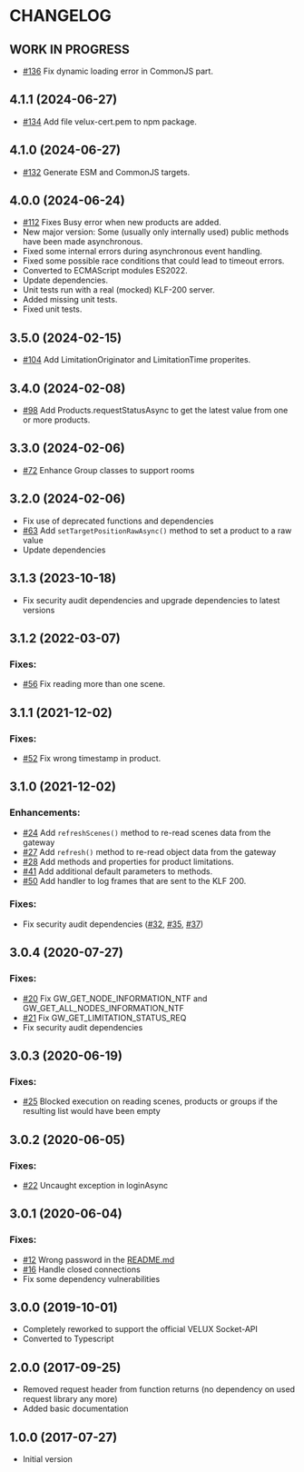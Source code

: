 # CHANGELOG

<!--
	Placeholder for the next version (at the beginning of the line):
	## __WORK IN PROGRESS__
-->

## **WORK IN PROGRESS**

-   [#136](https://github.com/MiSchroe/klf-200-api/issues/136) Fix dynamic loading error in CommonJS part.

## 4.1.1 (2024-06-27)

-   [#134](https://github.com/MiSchroe/klf-200-api/issues/134) Add file velux-cert.pem to npm package.

## 4.1.0 (2024-06-27)

-   [#132](https://github.com/MiSchroe/klf-200-api/issues/132) Generate ESM and CommonJS targets.

## 4.0.0 (2024-06-24)

-   [#112](https://github.com/MiSchroe/klf-200-api/issues/112) Fixes Busy error when new products are added.
-   New major version: Some (usually only internally used) public methods have been made asynchronous.
-   Fixed some internal errors during asynchronous event handling.
-   Fixed some possible race conditions that could lead to timeout errors.
-   Converted to ECMAScript modules ES2022.
-   Update dependencies.
-   Unit tests run with a real (mocked) KLF-200 server.
-   Added missing unit tests.
-   Fixed unit tests.

## 3.5.0 (2024-02-15)

-   [#104](https://github.com/MiSchroe/klf-200-api/issues/104) Add LimitationOriginator and LimitationTime properites.

## 3.4.0 (2024-02-08)

-   [#98](https://github.com/MiSchroe/klf-200-api/issues/98) Add Products.requestStatusAsync to get the latest value from one or more products.

## 3.3.0 (2024-02-06)

-   [#72](https://github.com/MiSchroe/klf-200-api/issues/72) Enhance Group classes to support rooms

## 3.2.0 (2024-02-06)

-   Fix use of deprecated functions and dependencies
-   [#63](https://github.com/MiSchroe/klf-200-api/issues/63) Add `setTargetPositionRawAsync()` method to set a product to a raw value
-   Update dependencies

## 3.1.3 (2023-10-18)

-   Fix security audit dependencies and upgrade dependencies to latest versions

## 3.1.2 (2022-03-07)

### Fixes:

-   [#56](https://github.com/MiSchroe/klf-200-api/issues/56) Fix reading more than one scene.

## 3.1.1 (2021-12-02)

### Fixes:

-   [#52](https://github.com/MiSchroe/klf-200-api/issues/52) Fix wrong timestamp in product.

## 3.1.0 (2021-12-02)

### Enhancements:

-   [#24](https://github.com/MiSchroe/klf-200-api/issues/24) Add `refreshScenes()` method to re-read scenes data from the gateway
-   [#27](https://github.com/MiSchroe/klf-200-api/issues/27) Add `refresh()` method to re-read object data from the gateway
-   [#28](https://github.com/MiSchroe/klf-200-api/issues/28) Add methods and properties for product limitations.
-   [#41](https://github.com/MiSchroe/klf-200-api/issues/41) Add additional default parameters to methods.
-   [#50](https://github.com/MiSchroe/klf-200-api/issues/50) Add handler to log frames that are sent to the KLF 200.

### Fixes:

-   Fix security audit dependencies ([#32](https://github.com/MiSchroe/klf-200-api/issues/32), [#35](https://github.com/MiSchroe/klf-200-api/issues/35), [#37](https://github.com/MiSchroe/klf-200-api/issues/37))

## 3.0.4 (2020-07-27)

### Fixes:

-   [#20](https://github.com/MiSchroe/klf-200-api/issues/20) Fix GW_GET_NODE_INFORMATION_NTF and GW_GET_ALL_NODES_INFORMATION_NTF
-   [#21](https://github.com/MiSchroe/klf-200-api/issues/21) Fix GW_GET_LIMITATION_STATUS_REQ
-   Fix security audit dependencies

## 3.0.3 (2020-06-19)

### Fixes:

-   [#25](https://github.com/MiSchroe/klf-200-api/issues/25) Blocked execution on reading scenes, products or groups if the resulting list would have been empty

## 3.0.2 (2020-06-05)

### Fixes:

-   [#22](https://github.com/MiSchroe/klf-200-api/issues/22) Uncaught exception in loginAsync

## 3.0.1 (2020-06-04)

### Fixes:

-   [#12](https://github.com/MiSchroe/klf-200-api/issues/12) Wrong password in the [README.md](README.md)
-   [#16](https://github.com/MiSchroe/klf-200-api/issues/16) Handle closed connections
-   Fix some dependency vulnerabilities

## 3.0.0 (2019-10-01)

-   Completely reworked to support the official VELUX Socket-API
-   Converted to Typescript

## 2.0.0 (2017-09-25)

-   Removed request header from function returns (no dependency on used
    request library any more)
-   Added basic documentation

## 1.0.0 (2017-07-27)

-   Initial version
